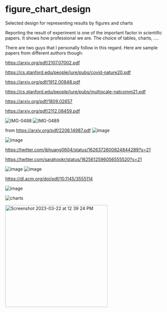 # figure_chart_design
Selected design for representing results by figures and charts

Reporting the result of experiment is one of the important factor in scientific papers. It shows how professional we are. The choice of tables, charts, ....

There are two guys that I personally follow in this regard. Here are sample papers from different authors though:

https://arxiv.org/pdf/2107.07002.pdf

https://cs.stanford.edu/people/jure/pubs/covid-nature20.pdf

https://arxiv.org/pdf/1912.00848.pdf

https://cs.stanford.edu/people/jure/pubs/multiscale-natcomm21.pdf

https://arxiv.org/pdf/1809.02657

https://arxiv.org/pdf/2112.08459.pdf

![IMG-0488](https://user-images.githubusercontent.com/8619934/153675700-e5665027-3d39-4f22-94bf-cd179eac7f89.jpg)
![IMG-0489](https://user-images.githubusercontent.com/8619934/153675701-615e1528-62d6-460a-bcdd-c0fd1ae7f7c4.jpg)

from https://arxiv.org/pdf/2206.14987.pdf
![image](https://user-images.githubusercontent.com/8619934/177660708-1d123a46-c0ee-4264-96b8-42ebb60560d2.png)

![image](https://user-images.githubusercontent.com/8619934/219104594-7016fc45-0dba-4fb5-8404-3fb671f159f5.png)


https://twitter.com/jbhuang0604/status/1626372600824844289?s=21


https://twitter.com/sarahookr/status/1625612596056555520?s=21

![image](https://user-images.githubusercontent.com/8619934/219966404-b42f22b3-7e6f-409a-906b-922241fd4dfd.png)
![image](https://user-images.githubusercontent.com/8619934/219966418-bb0469d8-2785-4235-9b09-b8147c94f73c.png)


https://dl.acm.org/doi/pdf/10.1145/3555114

![image](https://github.com/fani-lab/Library/assets/8619934/61a6b826-99d9-46a6-a73f-ba6378ded965)



![charts](https://user-images.githubusercontent.com/8619934/234727748-482abe25-8eb2-41b7-b163-15b95759353e.JPG)

<img width="327" alt="Screenshot 2023-03-22 at 12 39 24 PM" src="https://github.com/fani-lab/Library/assets/8619934/2390c863-23ed-4113-a5d0-43f00f23c546">

